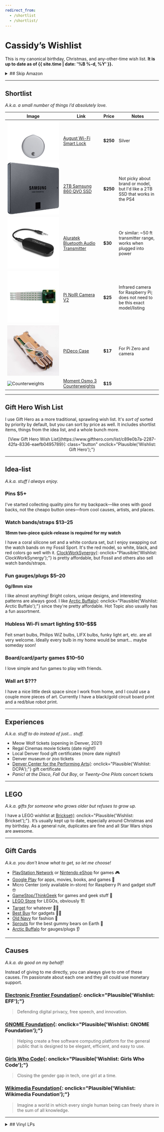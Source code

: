 ```yaml
---
redirect_from:
  - /shortlist
  - /shortlist/
---
```

# Cassidy’s Wishlist

This is my canonical birthday, Christmas, and any-other-time wish list. **It is up to date as of {{ site.time | date: '%B %-d, %Y' }}.**

<details markdown="1">
<summary markdown="1">
## Skip Amazon
</summary>

I dislike Amazon since they’re extremely [anti-competitive](https://www.yalelawjournal.org/note/amazons-antitrust-paradox) and [awful to their workers](https://gizmodo.com/reminder-amazon-treats-its-employees-like-shit-1792642652). So if you can, please purchase any items here somewhere other than Amazon.

**Buying from the company who makes the thing is usually best**, but I also recommend the following stores as they seem well-designed and reliable:
- [Target](https://target.com) - Their online shopping is great, plus there's the convenience of picking up in store skipping shipping costs.
- [Best Buy](https://bestbuy.com) - Pretty competitive for most electronics, aside from cheaper things like small accessories. In-store pickup is great.
- [ClockWorkSynergy](https://www.clockworksynergy.com/) for watch bands/straps.
- [Arctic Buffalo](https://arcticbuffalo.com/collections/0g-8mm-filter) for jewelry (guages/plugs).
- [Google Shopping](https://shopping.google.com/) - Huge selection since they partner with _a ton_ of large and small retailers like Target, Best Buy, Costco, Fry's, Home Depot, etc. However, they changed it recently and it's a little harder to use.
</details>

---

## Shortlist

_A.k.a. a small number of things I’d absolutely love._

| Image | Link | Price | Notes |
|-------|------|-------|-------|
| ![August](/images/august.png) | [August Wi-Fi Smart Lock](https://august.com/products/august-wifi-smart-lock) | **$250** | Silver |
| ![SSD](/images/ssd.jpg) | [2TB Samsung 860 QVO SSD](https://www.samsung.com/us/computing/memory-storage/solid-state-drives/ssd-860-qvo-2-5-sata-iii-2tb-mz-76q2t0b-am/) | **$250** | Not picky about brand or model, but I'd like a 2TB SSD that works in the PS4 |
| ![Bluetooth](/images/bluetooth.jpg) | [Aluratek Bluetooth Audio Transmitter](https://www.bestbuy.com/site/aluratek-bluetooth-audio-transmitter-black/6332920.p?skuId=6332920) | **$30** | Or similar: ~50 ft transmitter range, works when plugged into power  |
| ![Pi Camera](/images/pi-camera.jpg) | [Pi NoIR Camera V2](https://www.raspberrypi.org/products/pi-noir-camera-v2/) | **$25** | Infrared camera for Raspberry Pi; does not need to be this exact model/listing |
| ![PiDeco](/images/pideco.jpg) | [PiDeco Case](https://www.c4labs.com/product/pi-deco-camera-case-raspberry-pi-zero-zero-w-camera-module-v2-classic-wood/) | **$17** | For Pi Zero and camera |
| ![Counterweights](https://image.shopmoment.com/cdn-cgi/image/format=auto,quality=75,width=300,fit=cover,gravity=0.5x0.5,height=300/https://image.shopmoment.com/general/product/Moment-109-005-Counterweight-for-DJI-Osmo-Mobile-3-01.jpg?mtime=20200326162929) | [Moment Osmo 3 Counterweights](https://moment.8ocm68.net/M70XY) | **$15** | |

<!--
| ![Filters](/images/uv-cpl-filters.jpg) | 62mm CPL Filter | **$40–75** | Not picky, but I've heard of Gobe and Hoya brands |
-->

---

## Gift Hero Wish List

I use Gift Hero as a more traditional, sprawling wish list. It's _sort of_ sorted by priority by default, but you can sort by price as well. It includes shortlist items, things from the idea list, and a whole bunch more.

<div style="text-align: center;" markdown="1">
[View Gift Hero Wish List](https://www.gifthero.com/list/c89e0b7a-2287-42fa-8336-eaefb0495789){: class="button" onclick="Plausible('Wishlist: Gift Hero');"}
</div>

---

## Idea-list

_A.k.a. stuff I always enjoy._

### Pins **$5+**

I've started collecting quality pins for my backpack—like ones with good backs, not the cheapo button ones—from cool causes, artists, and places.

### Watch bands/straps **$13–25**

**18mm two-piece quick-release is required for my watch**

I have a coral silicone set and a white cordura set, but I enjoy swapping out the watch bands on my Fossil Sport. It's the red model, so white, black, and red colors go well with it. [ClockWorkSynergy](https://www.clockworksynergy.com/){: onclick="Plausible('Wishlist: ClockWorkSynergy');"} is pretty affordable, but Fossil and others also sell watch bands/straps.

### Fun gauges/plugs **$5–20**

**0g/8mm size**

I like almost anything! Bright colors, unique designs, and interesting patterns are always good. I like [Arctic Buffalo](https://arcticbuffalo.com/collections/0g-8mm-filter){: onclick="Plausible('Wishlist: Arctic Buffalo');"} since they're pretty affordable. Hot Topic also usually has a fun assortment.

### Hubless Wi-Fi smart lighting **$10–\$\$\$**

Feit smart bulbs, Philips WiZ bulbs, LIFX bulbs, funky light art, etc. are all very welcome. Ideally every bulb in my home would be smart… maybe someday soon!

### Board/card/party games **$10–50**

I love simple and fun games to play with friends.

### Wall art **$???**

I have a nice little desk space since I work from home, and I could use a couple more pieces of art. Currently I have a black/gold circuit board print and a red/blue robot print.

---

## Experiences

_A.k.a. stuff to do instead of just… stuff._

* Meow Wolf tickets (opening in Denver, 2021)
* Regal Cinemas movie tickets (date night!)
* Local Denver food gift certificates (more date nights!)
* Denver museum or zoo tickets
* [Denver Center for the Performing Arts](https://denvercenter.org){: onclick="Plausible('Wishlist: DCPA');"} gift certificate
* _Panic! at the Disco_, _Fall Out Boy_, or _Twenty-One Pilots_ concert tickets

---

## LEGO

_A.k.a. gifts for someone who grows older but refuses to grow up._

I have a LEGO wishlist at [Brickset](http://brickset.com/sets/wantedby-cassidyjames){: onclick="Plausible('Wishlist: Brickset');"}. It’s usually kept up to date, especially around Christmas and my birthday. As a general rule, duplicates are fine and all Star Wars ships are awesome.

---

## Gift Cards

_A.k.a. you don't know what to get, so let me choose!_

* [PlayStation Network](https://www.playstation.com/en-us/explore/playstationnetwork/psn-cards/) or [Nintendo eShop](https://www.nintendo.com/giftcards) for games 🎮
* [Google Play](https://play.google.com/intl/en_us/about/giftcards/) for apps, movies, books, and games 📱
* Micro Center (only available in-store) for Raspberry Pi and gadget stuff 🤓
* [GameStop/ThinkGeek](https://www.gamestop.com/gift-cards) for games and geek stuff 🎲
* [LEGO Store](https://shop.lego.com/en-US/Give-Gift-Card) for LEGOs, obviously 🏗
* [Target](https://www.target.com/c/target-giftcards/all-occasions/-/N-5xsxtZ5rxa0) for whatever 🤷‍♂️
* [Best Buy](https://www.bestbuy.com/site/electronics/gift-cards/cat09000.c?id=cat09000#/) for gadgets 👨‍💻
* [Old Navy](http://oldnavy.gap.com/customerService/info.do?cid=35433) for fashion 🕺
* [Sprouts](https://www.sprouts.com/giftcards) for the best gummy bears on Earth 👅
* [Arctic Buffalo](https://arcticbuffalo.com/collections/gift-options/products/gift-card?variant=1040675312) for gauges/plugs 👂

---

## Causes

_A.k.a. do good on my behalf!_

Instead of giving to me directly, you can always give to one of these causes. I’m passionate about each one and they all could use monetary support.

### [Electronic Frontier Foundation](https://www.eff.org/){: onclick="Plausible('Wishlist: EFF');"}

>Defending digital privacy, free speech, and innovation.

### [GNOME Foundation](https://www.gnome.org/support-gnome/donate/){: onclick="Plausible('Wishlist: GNOME Foundation');"}

>Helping create a free software computing platform for the general public that is designed to be elegant, efficient, and easy to use.

### [Girls Who Code](https://girlswhocode.com/){: onclick="Plausible('Wishlist: Girls Who Code');"}

>Closing the gender gap in tech, one girl at a time.

### [Wikimedia Foundation](https://wikimediafoundation.org/){: onclick="Plausible('Wishlist: Wikimedia Foundation');"}

>Imagine a world in which every single human being can freely share in the sum of all knowledge.

---

<details markdown="1">
<summary markdown="1">
## Vinyl LPs
</summary>

_A.k.a. Katie got a turntable so I need some music…_ 🙃️

In no particular order at all.

- Blade Runner Soundtrack
- Hamilton (Original Broadway Cast Recording)
- Uncharted Nathan Drake Collection
- [The Music of Destiny](https://bungiestore.com/products/the-music-of-destiny-volume-i-limited-edition-collectors-vinyl-box-set) - This was a limited-release, so it's on eBay for like $300. 😬️
- Star Wars Soundtracks
  - Episode I: The Phantom Menace
  - Episode II: Attack of the Clones
  - Episode III: Revenge of the Sith
  - Episode V: The Empire Strikes Back
  - Episode VI: Return of the Jedi
  - Episode VII: The Force Awakens
  - Episode VIII: The Last Jedi
  - Episode IX: The Rise of Skywalker
  - Solo: A Star Wars Story
- Twenty-One Pilots
  - Trench
  - Blurryface
  - Twenty-One Pilots (self-titled)
- Fall Out Boy
  - Take This to Your Grave
  - Infinity on High
  - American Beauty/American Psycho
  - From Under the Cork Tree
  - Save Rock and Roll
  - Folie á Deux
- Panic! at the Disco
  - A Fever You Can't Sweat Out
  - Too Weird to Live, Too Rare to Die
  - Vices & Virtues
  - Pretty. Odd.
- Blue Neighborhood by Troye Sivan
- Third Stage by Boston
- FANDOM by Waterparks

</details>
